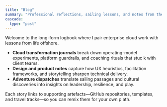 ```yaml
---
title: "Blog"
summary: "Professional reflections, sailing lessons, and notes from the road."
cascade:
  type: "post"
---
```


Welcome to the long-form logbook where I pair enterprise cloud work with lessons from life offshore.

- **Cloud transformation journals** break down operating-model experiments, platform guardrails, and coaching rituals that stuc
k with client teams.
- **Design and product notes** capture how UX heuristics, facilitation frameworks, and storytelling sharpen technical delivery.
- **Adventure dispatches** translate sailing passages and cultural discoveries into insights on leadership, resilience, and play.

Each story links to supporting artefacts—GitHub repositories, templates, and travel tracks—so you can remix them for your own p
ath.
